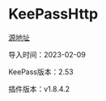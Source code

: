 # KeePassHttp
[源地址](https://github.com/pfn/keepasshttp/)

导入时间：2023-02-09

KeePass版本：2.53

插件版本：v1.8.4.2
